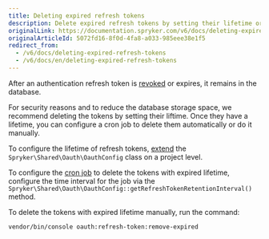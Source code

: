 ```yaml
---
title: Deleting expired refresh tokens
description: Delete expired refresh tokens by setting their lifetime or manually.
originalLink: https://documentation.spryker.com/v6/docs/deleting-expired-refresh-tokens
originalArticleId: 5072fd16-8f0d-4fa8-a033-985eee38e1f5
redirect_from:
  - /v6/docs/deleting-expired-refresh-tokens
  - /v6/docs/en/deleting-expired-refresh-tokens
---
```


After an authentication refresh token is [revoked](/docs/scos/dev/glue-api-guides/202009.0/authentication-and-authorization.html) or expires, it remains in the database.

For security reasons and to reduce the database storage space, we recommend deleting the tokens by setting their liftime. Once they have a lifetime, you can configure a cron job to delete them automatically or do it manually.


To configure the lifetime of refresh tokens, [extend](/docs/scos/dev/developer-guides/202009.0/development-guide/back-end/data-manipulation/data-enrichment/extending-spryker/extending-the-spryker-core-functionality.html) the `Spryker\Shared\Oauth\OauthConfig` class on a project level.

To configure the [cron job](/docs/scos/dev/sdk/202009.0/cronjob-scheduling.html) to delete the tokens with expired lifetime, configure the time interval for the job via the `Spryker\Shared\Oauth\OauthConfig::getRefreshTokenRetentionInterval()` method.

To delete the tokens with expired lifetime manually, run the command:
```bash
vendor/bin/console oauth:refresh-token:remove-expired
```



